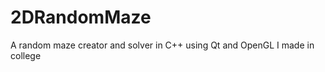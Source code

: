 2DRandomMaze
============

A random maze creator and solver in C++ using Qt and OpenGL I made in college

